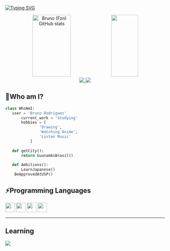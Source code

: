 <div id="top"></div>

[![Typing SVG](https://readme-typing-svg.herokuapp.com/?color=9BA4B5&size=35&center=true&vCenter=true&width=1000&lines=Seja+bem-vindo!+:%29)](https://git.io/typing-svg)

<div align="center">  
  <img width="49%" height="195px" src="https://github-readme-stats.vercel.app/api?username=bruno-rodrigues0&show_icons=true&count_private=true&hide_border=true&title_color=9BA4B5&icon_color=394867&text_color=c9d1d9&bg_color=0d1117" alt="Bruno (Fzn) GitHub stats" /> 
  <img width="41%" height="195px" src="https://github-readme-stats.vercel.app/api/top-langs/?username=bruno-rodrigues0&layout=compact&hide_border=true&title_color=394867&text_color=9BA4B5&bg_color=0d1117" />
</div>


<div align="center"> 
<a href="https://www.instagram.com/bruno.fzn_/" target="_blank"><img src="https://img.shields.io/badge/-Instagram-%23E4405F?style=for-the-badge&logo=instagram&logoColor=white"</a>
<a href = "mailto:brunorodriguesmtv0@gmail.com"> <img src="https://img.shields.io/badge/-Gmail-%23333?style=for-the-badge&logo=gmail&logoColor=white" target="_blank"></a>
</div>

 ## 🤔Who am I?
 ```python
 class WhoAmI:
 	user = 'Bruno Rodrigues'
		current_work = 'Studying'
		hobbies = [
				'Drawing',
				'Watching Anime',
				'Listen Music'
			]
	
	def getCity():
		return GuanambiBrasil()
	
	def Ambitions():
	  	LearnJapanese()
     BeApprovedAtUSP()	

 ```

 ## ⚡Programming Languages 

 <div display="inline-block">    
 <img src="https://cdn.jsdelivr.net/gh/devicons/devicon@latest/icons/c/c-plain.svg" width="30px" margin-right="15px"/>
 <img src="https://cdn.jsdelivr.net/gh/devicons/devicon@latest/icons/javascript/javascript-plain.svg" width="30px" margin-right="15px"/>
 <img src="https://cdn.jsdelivr.net/gh/devicons/devicon@latest/icons/html5/html5-plain.svg" width="30px" margin-right="15px"/>
 <img src="https://cdn.jsdelivr.net/gh/devicons/devicon@latest/icons/css3/css3-plain.svg" width="30px" margin-right="15px"/>
 </div>  

 ---

## Learning

 <div display="inline-block">    
 <img src="https://cdn.jsdelivr.net/gh/devicons/devicon@latest/icons/python/python-plain.svg" /> 
 </div>  
          

<!--
**bruno-rodrigues0/bruno-rodrigues0** is a ✨ _special_ ✨ repository because its `README.md` (this file) appears on your GitHub profile.

Here are some ideas to get you started:

- 🔭 I’m currently working on ...
- 🌱 I’m currently learning ...
- 👯 I’m looking to collaborate on ...
- 🤔 I’m looking for help with ...
- 💬 Ask me about ...
- 📫 How to reach me: ...
- 😄 Pronouns: ...
- ⚡ Fun fact: ...
-->
